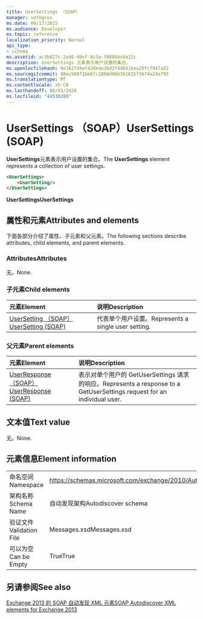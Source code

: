 ```yaml
---
title: UserSettings （SOAP）
manager: sethgros
ms.date: 09/17/2015
ms.audience: Developer
ms.topic: reference
localization_priority: Normal
api_type:
- schema
ms.assetid: ac3b827c-2e46-49ef-8c5a-f88084c0a12c
description: UserSettings 元素表示用户设置的集合。
ms.openlocfilehash: 0e1627d4ef42db4e3bd2f4d841bea29fcf947a82
ms.sourcegitcommit: 88ec988f2bb67c1866d06b361615f3674a24e795
ms.translationtype: MT
ms.contentlocale: zh-CN
ms.lasthandoff: 06/03/2020
ms.locfileid: "44530280"
---
```

# <a name="usersettings-soap"></a><span data-ttu-id="e8a33-103">UserSettings （SOAP）</span><span class="sxs-lookup"><span data-stu-id="e8a33-103">UserSettings (SOAP)</span></span>

<span data-ttu-id="e8a33-104">**UserSettings**元素表示用户设置的集合。</span><span class="sxs-lookup"><span data-stu-id="e8a33-104">The **UserSettings** element represents a collection of user settings.</span></span> 
  
```XML
<UserSettings>
    <UserSetting/>
</UserSettings>
```

 <span data-ttu-id="e8a33-105">**UserSettings**</span><span class="sxs-lookup"><span data-stu-id="e8a33-105">**UserSettings**</span></span>
## <a name="attributes-and-elements"></a><span data-ttu-id="e8a33-106">属性和元素</span><span class="sxs-lookup"><span data-stu-id="e8a33-106">Attributes and elements</span></span>

<span data-ttu-id="e8a33-107">下面各部分介绍了属性、子元素和父元素。</span><span class="sxs-lookup"><span data-stu-id="e8a33-107">The following sections describe attributes, child elements, and parent elements.</span></span>
  
### <a name="attributes"></a><span data-ttu-id="e8a33-108">Attributes</span><span class="sxs-lookup"><span data-stu-id="e8a33-108">Attributes</span></span>

<span data-ttu-id="e8a33-109">无。</span><span class="sxs-lookup"><span data-stu-id="e8a33-109">None.</span></span>
  
### <a name="child-elements"></a><span data-ttu-id="e8a33-110">子元素</span><span class="sxs-lookup"><span data-stu-id="e8a33-110">Child elements</span></span>

|<span data-ttu-id="e8a33-111">**元素**</span><span class="sxs-lookup"><span data-stu-id="e8a33-111">**Element**</span></span>|<span data-ttu-id="e8a33-112">**说明**</span><span class="sxs-lookup"><span data-stu-id="e8a33-112">**Description**</span></span>|
|:-----|:-----|
|[<span data-ttu-id="e8a33-113">UserSetting （SOAP）</span><span class="sxs-lookup"><span data-stu-id="e8a33-113">UserSetting (SOAP)</span></span>](usersetting-soap.md) <br/> |<span data-ttu-id="e8a33-114">代表单个用户设置。</span><span class="sxs-lookup"><span data-stu-id="e8a33-114">Represents a single user setting.</span></span>  <br/> |
   
### <a name="parent-elements"></a><span data-ttu-id="e8a33-115">父元素</span><span class="sxs-lookup"><span data-stu-id="e8a33-115">Parent elements</span></span>

|<span data-ttu-id="e8a33-116">**元素**</span><span class="sxs-lookup"><span data-stu-id="e8a33-116">**Element**</span></span>|<span data-ttu-id="e8a33-117">**说明**</span><span class="sxs-lookup"><span data-stu-id="e8a33-117">**Description**</span></span>|
|:-----|:-----|
|[<span data-ttu-id="e8a33-118">UserResponse （SOAP）</span><span class="sxs-lookup"><span data-stu-id="e8a33-118">UserResponse (SOAP)</span></span>](userresponse-soap.md) <br/> |<span data-ttu-id="e8a33-119">表示对单个用户的 GetUserSettings 请求的响应。</span><span class="sxs-lookup"><span data-stu-id="e8a33-119">Represents a response to a GetUserSettings request for an individual user.</span></span>  <br/> |
   
## <a name="text-value"></a><span data-ttu-id="e8a33-120">文本值</span><span class="sxs-lookup"><span data-stu-id="e8a33-120">Text value</span></span>

<span data-ttu-id="e8a33-121">无。</span><span class="sxs-lookup"><span data-stu-id="e8a33-121">None.</span></span>
  
## <a name="element-information"></a><span data-ttu-id="e8a33-122">元素信息</span><span class="sxs-lookup"><span data-stu-id="e8a33-122">Element information</span></span>

|||
|:-----|:-----|
|<span data-ttu-id="e8a33-123">命名空间</span><span class="sxs-lookup"><span data-stu-id="e8a33-123">Namespace</span></span>  <br/> |https://schemas.microsoft.com/exchange/2010/Autodiscover  <br/> |
|<span data-ttu-id="e8a33-124">架构名称</span><span class="sxs-lookup"><span data-stu-id="e8a33-124">Schema Name</span></span>  <br/> |<span data-ttu-id="e8a33-125">自动发现架构</span><span class="sxs-lookup"><span data-stu-id="e8a33-125">Autodiscover schema</span></span>  <br/> |
|<span data-ttu-id="e8a33-126">验证文件</span><span class="sxs-lookup"><span data-stu-id="e8a33-126">Validation File</span></span>  <br/> |<span data-ttu-id="e8a33-127">Messages.xsd</span><span class="sxs-lookup"><span data-stu-id="e8a33-127">Messages.xsd</span></span>  <br/> |
|<span data-ttu-id="e8a33-128">可以为空</span><span class="sxs-lookup"><span data-stu-id="e8a33-128">Can be Empty</span></span>  <br/> |<span data-ttu-id="e8a33-129">True</span><span class="sxs-lookup"><span data-stu-id="e8a33-129">True</span></span>  <br/> |
   
## <a name="see-also"></a><span data-ttu-id="e8a33-130">另请参阅</span><span class="sxs-lookup"><span data-stu-id="e8a33-130">See also</span></span>



[<span data-ttu-id="e8a33-131">Exchange 2013 的 SOAP 自动发现 XML 元素</span><span class="sxs-lookup"><span data-stu-id="e8a33-131">SOAP Autodiscover XML elements for Exchange 2013</span></span>](soap-autodiscover-xml-elements-for-exchange-2013.md)


